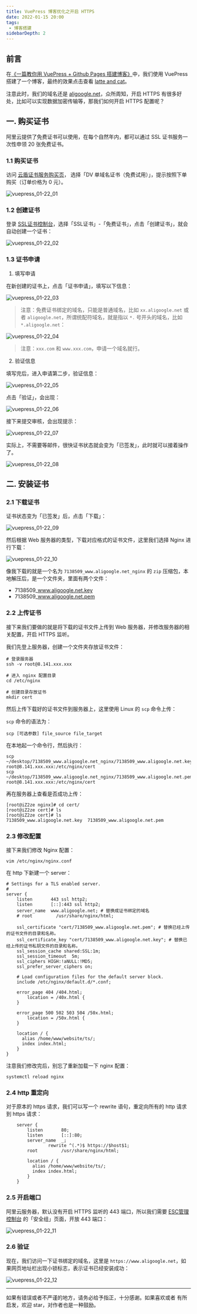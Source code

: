 ```yaml
---
title: VuePress 博客优化之开启 HTTPS
date: 2022-01-15 20:00
tags:
 - 博客搭建
sidebarDepth: 2
---
```


## 前言

在[《一篇教你用 VuePress + Github Pages 搭建博客》](一篇教你用%20VuePress%20%2B%20Github%20Pages%20搭建博客.md)中，我们使用 VuePress 搭建了一个博客，最终的效果点击查看
[ latte and cat](https://www.aligoogle.net)。

注意此时，我们的域名还是 [aligoogle.net](http://www.aligoogle.net)，众所周知，开启 HTTPS 有很多好处，比如可以实现数据加密传输等，那我们如何开启 HTTPS 配置呢？

## 一. 购买证书

阿里云提供了免费证书可以使用，在每个自然年内，都可以通过 SSL 证书服务一次性申领 20 张免费证书。

### 1.1 购买证书

访问 [云盾证书服务购买页](https://common-buy.aliyun.com/?commodityCode=cas_dv_public_cn&request=%7B%22product%22:%22cert_product%22,%22domain%22:%22all%22,%22productCode%22:%22symantec-dv-1-starter%22%7D)，
选择「DV 单域名证书（免费试用）」，提示按照下单购买（订单价格为 0 元）。

![vuepress_01-22_01](https://cdn.jsdelivr.net/gh/oliver556/image-hosting@master/20220122/vuepress_01-22_01.3kyw0m9sb4k0.jpg)

### 1.2 创建证书

登录 [SSL证书控制台](https://yundunnext.console.aliyun.com/?spm=a2c4g.11186623.0.0.1d98158eby7LBX&p=cas)，选择「SSL证书」-「免费证书」，点击「创建证书」，就会自动创建一个证书：

![vuepress_01-22_02](https://cdn.jsdelivr.net/gh/oliver556/image-hosting@master/20220122/vuepress_01-22_02.5kux0rc8q7s0.jpg)

### 1.3 证书申请

1. 填写申请

在新创建的证书上，点击「证书申请」，填写以下信息：

![vuepress_01-22_03](https://cdn.jsdelivr.net/gh/oliver556/image-hosting@master/20220122/vuepress_01-22_03.77lj35by0cw0.jpg)

> 注意：免费证书绑定的域名，只能是普通域名，比如 `xx.aligoogle.net` 或者 `aligoogle.net`，所谓统配符域名，就是指以 `*.` 号开头的域名，比如 `*.aligoogle.net`：

![vuepress_01-22_04](https://cdn.jsdelivr.net/gh/oliver556/image-hosting@master/20220122/vuepress_01-22_04.6eahkyvl3ww0.jpg)

> 注意：`xxx.com` 和 `www.xxx.com`，申请一个域名就行。

2. 验证信息

填写完后，进入申请第二步，验证信息：

![vuepress_01-22_05](https://cdn.jsdelivr.net/gh/oliver556/image-hosting@master/20220122/vuepress_01-22_05.weps593g3kg.jpg)

点击「验证」，会出现：

![vuepress_01-22_06](https://cdn.jsdelivr.net/gh/oliver556/image-hosting@master/20220122/vuepress_01-22_06.50df6qcttwo0.jpg)

接下来提交审核，会出现提示：

![vuepress_01-22_07](https://cdn.jsdelivr.net/gh/oliver556/image-hosting@master/20220122/vuepress_01-22_07.5ns9urhbc5o0.jpg)

实际上，不需要等邮件，很快证书状态就会变为「已签发」，此时就可以接着操作了。

![vuepress_01-22_08](https://cdn.jsdelivr.net/gh/oliver556/image-hosting@master/20220122/vuepress_01-22_08.4wrn9lxzf540.jpg)

## 二. 安装证书

### 2.1 下载证书

证书状态变为「已签发」后，点击「下载」：

![vuepress_01-22_09](https://cdn.jsdelivr.net/gh/oliver556/image-hosting@master/20220122/vuepress_01-22_09.t42evo9ffcg.jpg)

然后根据 Web 服务器的类型，下载对应格式的证书文件，这里我们选择 Nginx 进行下载：

![vuepress_01-22_10](https://cdn.jsdelivr.net/gh/oliver556/image-hosting@master/20220122/vuepress_01-22_10.1zmsdtqv86hs.jpg)

像我下载的就是一个名为 `7138509_www.aligoogle.net_nginx` 的 `zip` 压缩包，本地解压后，是一个文件夹，里面有两个文件：

- 7138509_www.aligoogle.net.key
- 7138509_www.aligoogle.net.pem

### 2.2 上传证书

接下来我们要做的就是将下载的证书文件上传到 Web 服务器，并修改服务器的相关配置，开启 HTTPS 监听。

我们先登上服务器，创建一个文件夹存放证书文件：

```shell
# 登录服务器
ssh -v root@8.141.xxx.xxx

# 进入 nginx 配置目录
cd /etc/nginx

# 创建目录存放证书
mkdir cert
```

然后上传下载好的证书文件到服务器上，这里使用 Linux 的 `scp` 命令上传：

`scp` 命令的语法为：

```
scp [可选参数] file_source file_target
```

在本地起一个命令行，然后执行：

```
scp ~/desktop/7138509_www.aligoogle.net_nginx/7138509_www.aligoogle.net.key root@8.141.xxx.xxx:/etc/nginx/cert
scp ~/desktop/7138509_www.aligoogle.net_nginx/7138509_www.aligoogle.net.pem root@8.141.xxx.xxx:/etc/nginx/cert
```

再在服务器上查看是否成功上传：

```
[root@iZ2ze nginx]# cd cert/
[root@iZ2ze cert]# ls
[root@iZ2ze cert]# ls
7138509_www.aligoogle.net.key  7138509_www.aligoogle.net.pem
```

### 2.3 修改配置

接下来我们修改 Nginx 配置：

```shell
vim /etc/nginx/nginx.conf
```

在 http 下新建一个 server：

```nginx
# Settings for a TLS enabled server.
#
server {
    listen       443 ssl http2;
    listen       [::]:443 ssl http2;
    server_name  www.aligoogle.net; # 替换成证书绑定的域名
    # root         /usr/share/nginx/html;

    ssl_certificate "cert/7138509_www.aligoogle.net.pem"; # 替换已经上传的证书文件的目录和名称。
    ssl_certificate_key "cert/7138509_www.aligoogle.net.key"; # 替换已经上传的证书私钥文件的目录和名称。
    ssl_session_cache shared:SSL:1m;
    ssl_session_timeout  5m;
    ssl_ciphers HIGH:!aNULL:!MD5;
    ssl_prefer_server_ciphers on;

    # Load configuration files for the default server block.
    include /etc/nginx/default.d/*.conf;

    error_page 404 /404.html;
        location = /40x.html {
    }

    error_page 500 502 503 504 /50x.html;
        location = /50x.html {
    }

    location / {
      alias /home/www/website/ts/;
      index index.html;
    }
}
```

注意我们修改完后，别忘了重新加载一下 nginx 配置：

```shell
systemctl reload nginx
```

### 2.4 http 重定向

对于原本的 https 请求，我们可以写一个 rewrite 语句，重定向所有的 http 请求到 https 请求：

```nginx
    server {
        listen       80;
        listen       [::]:80;
        server_name  _;
		        rewrite ^(.*)$ https://$host$1;
        root         /usr/share/nginx/html;
      
        location / {
          alias /home/www/website/ts/;
          index index.html;
        }
    }
```

### 2.5 开启端口

阿里云服务器，默认没有开启 HTTPS 监听的 443 端口，所以我们需要 [ESC管理控制台](https://ecs.console.aliyun.com/?spm=a2c4g.11186623.0.0.32cc3103FVUJPR) 的「安全组」页面，开放 443 端口：

![vuepress_01-22_11](https://cdn.jsdelivr.net/gh/oliver556/image-hosting@master/20220122/vuepress_01-22_11.74pjvoaydco0.jpg)

### 2.6 验证

现在，我们访问一下证书绑定的域名，这里是 `https://www.aligoogle.net`，如果网页地址栏出现小锁标志，表示证书已经安装成功：

![vuepress_01-22_12](https://cdn.jsdelivr.net/gh/oliver556/image-hosting@master/20220122/vuepress_01-22_12.1i3qdi7ewbls.jpg)

---

如果有错误或者不严谨的地方，请务必给予指正，十分感谢。如果喜欢或者 有所启发，欢迎 star，对作者也是一种鼓励。
